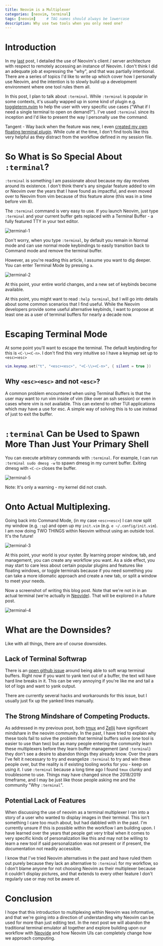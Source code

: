```yaml
---
title: Neovim is a Multiplexer
categories: [neovim, terminal]
tags: [neovim]     # TAG names should always be lowercase
description: Why use two tools when you only need one?
---
```


# Introduction

In my [last](/posts/remote-neovim-for-dummies) post, I detailed
the use of Neovim's client / server architecture with respect to remotely
accessing an instance of Neovim. I don't think I did an adequate job at
expressing the "why", and that was partially intentional. There are a series of
topics I'd like to write up which cover how I personally use Neovim, and the
intention is to slowly build up a development environment where one tool rules
them all.

In this post, I plan to talk about `:terminal`. While `:terminal` is popular in
some contexts, it's usually wapped up in some kind of plugin e.g.
[toggleterm.nvim](https://github.com/akinsho/toggleterm.nvim) to help the user
with very specific use cases ("What if I need a single terminal to open on
demand?"). I've used `:terminal` since its inception and I'd like to present
the way I personally use the command.

Tangent - Way back when the feature was new, I even
[created my own floating terminal plugin](https://github.com/Kraust/floater.nvim).
While cute at the time, I don't find tools like this very helpful as they
distract from the workflow defined in my session file.

# So What is So Special About `:terminal`?

`:terminal` is something I am passionate about because my day revolves around
its existence. I don't think there's any singular feature added to vim or
Neovim over the years that I have found as impactful, and even moved over to
Neovim from vim because of this feature alone (this was in a time before vim 8).

The `:terminal` command is very easy to use. If you launch Neovim, just type
`:terminal` and your current buffer gets replaced with a Terminal Buffer - a
fully featured TTY in your text editor.

![terminal-1](assets/img/terminal-1.png "A Terminal Buffer")

Don't worry, when you type `:terminal`, by default you remain in Normal mode
and can use normal mode keybindings to easily transition back to Command mode
and remove the terminal buffer.

However, as you're reading this article, I assume you want to dig deeper. You
can enter Terminal Mode by pressing `a`.

![terminal-2](assets/img/terminal-2.png "Terminal Mode")

At this point, your entire world changes, and a new set of keybinds become
available.

At this point, you might want to read `:help terminal`, but I will go into
details about some common scenarios that I find useful. While the Neovim
developers provide some useful alternative keybinds, I want to propose at least
one as a user of terminal buffers for nearly a decade now.

# Escaping Terminal Mode

At some point you'll want to escape the terminal. The default keybinding for
this is `<C-\><C-n>`. I don't find this very intuitive so I have a keymap set
up to `<esc><esc>`

```lua
vim.keymap.set("t", "<esc><esc>", "<C-\\><C-n>", { silent = true })
```

## Why `<esc><esc>` and not `<esc>`?

A common problem encountered when using Terminal Buffers is that the user may
want to run vim inside of vim (like over an ssh session) or even in cases where
vim is not available. This can extend to other TUI applications which may have
a use for esc. A simple way of solving this is to use <esc><esc> instead of
just <esc> to exit the buffer.

# `:terminal` Can be Used to Spawn More Than Just Your Primary Shell

You can execute arbitrary commands with `:terminal`. For example, I can run
`:terminal sudo dmesg -w` to spawn dmesg in my current buffer. Exiting dmesg
with `<C-c>` closes the buffer.

![terminal-5](assets/img/terminal-5.png ":terminal sudo dmesg -w")

Note: It's only a warning - my kernel did not crash.

# Onto Actual Multiplexing.

Going back into Command Mode, (in my case `<esc><esc>`) I can now split my
window (e.g. `:sp`) and open up my `init.vim` (e.g. `e ~/.config/init.vim`).
I am now doing TWO THINGS within Neovim without using an outside tool. It's
the future!

![terminal-3](assets/img/terminal-3.png "Terminal Mode")

At this point, your world is your oyster. By learning proper window, tab, and
management, you can create any workflow you want. As a side effect, you may
start to care less about certain popular plugins and features like floating
windows, or toggle terminals because if you need something you can take a more
idiomatic approach and create a new tab, or split a window to meet your needs.

Now a screenshot of writing this blog post. Note that we're not in in an
actual terminal (we're actually in [Neovide](https://neovide.dev/)). 
That will be explored in a future post.

![terminal-4](assets/img/terminal-4.png "Basic Multiplexing")

# What are the Downsides?

Like with all things, there are of course downsides.

## Lack of Terminal Softwrap

There is an [open github issue](https://github.com/neovim/neovim/issues/30117)
around being able to soft wrap terminal buffers. Right now if you want to yank
text out of a buffer, the text will have hard line breaks in it. This can be
very annoying if you're like me and tail a lot of logs and want to yank output.

There are currently several hacks and workarounds for this issue, but I usually
just fix up the yanked lines manually.

## The Strong Mindshare of Competing Products.

As addressed in my previous post, both [tmux](https://github.com/tmux/tmux) and
[Zellij](https://zellij.dev/) have significant mindshare in the neovim
community. In the past, I have tried to explain why these tools fail to solve
the problem that terminal buffers solve (one tool is easier to use than two)
but as many people entering the community learn these multiplexers before they
learn buffer management (and `:terminal`) they don't see a desire to abandon
things they already know. Over the years I've felt it necessary to try and
evangelize `:terminal` to try and win these people over, but the reality is if
existing tooling works for you - keep on using it. I use `:terminal` because a
long time ago I found `tmux` clunky and troublesome to use. Things may have
changed since the 2018/2019 timeframe, and I may be just like those people
asking me and the community "Why `:terminal`".

## Potential Lack of Features

When discussing the use of neovim as a terminal multiplexer I ran into a
story of a user who wanted to display images in their terminal. This isn't
something I care too much about, but had dabbled with in the past. I'm currently
unsure if this is possible within the workflow I am building upon. I have
learned over the years that people get very tribal when it comes to very
specific kinds of personalization like this and may not be willing to learn a
new tool if said personalization was not present or if present, the
documentation not readily accessible.

I know that I've tried Neovim alternatives in the past and have ruled them out
purely because they lack an alternative to `:terminal` for my workflow, so I
don't blame anyone for not choosing Neovim as their multiplexer because it
couldn't display pictures, and that extends to every other feature I don't
regularly use or may not be aware of.

# Conclusion

I hope that this introduction to multiplexing within Neovim was informative,
and that we're going into a direction of understanding why Neovim can be used
for more than just editing text. In the next post we will abandon the
traditional terminal emulator all together and explore building upon our
workflow with [Neovide](https://neovide.dev/) and how Neovim UIs can completely
change how we approach computing.
